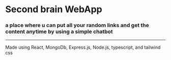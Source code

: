 <h1>Second brain WebApp</h1>
<h3>a place where u can put all your random links and get the content anytime by using a simple chatbot</h3>
<hr/>
<p>Made using React, MongoDb, Express.js, Node.js, typescript, and tailwind css</p>